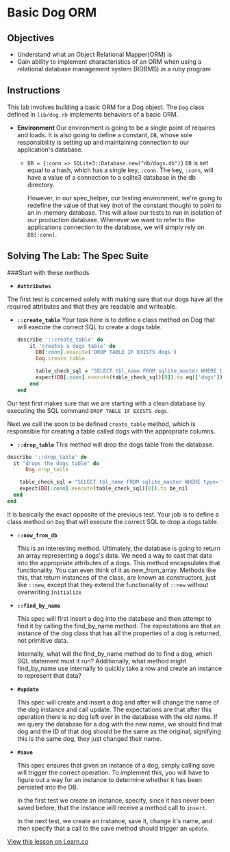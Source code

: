 # Basic Dog ORM

## Objectives
* Understand what an Object Relational Mapper(ORM) is
* Gain ability to implement characteristics of an ORM when using a relational database management system (RDBMS) in a ruby program

## Instructions
This lab involves building a basic ORM for a Dog object.  The `Dog` class defined in `lib/dog.rb` implements behaviors of a basic ORM.


- **Environment**
  Our environment is going to be a single point of requires and loads.  It is also going to define a constant, `DB`, whose sole responsibility is setting up and maintaining connection to our application's database.
   - `DB = {:conn => SQLite3::Database.new("db/dogs.db")}`
   `DB` is set equal to a hash, which has a single key, `:conn`. The key, `:conn`,  will have a value of a connection to a sqlite3 database in the db directory.

      However, in our spec_helper, our  testing environment, we're going to redefine the value of that key (not of the constant though) to point to an in-memory database. This will allow our tests to run in isolation of our production database. Whenever we want to refer to the  applications connection to the database, we will simply rely on   `DB[:conn]`.

## Solving The Lab: The Spec Suite

###Start with these methods

-  **`#attributes`**

  The first test is concerned solely with making sure that our dogs have all the required attributes and that they are readable and writeable.

-  **`::create_table`**
  Your task  here is to define a class method on Dog that will execute  the correct SQL to create a dogs table.

    ```ruby
    describe '::create_table' do
        it 'creates a dogs table' do
          DB[:conn].execute('DROP TABLE IF EXISTS dogs')
          Dog.create_table

          table_check_sql = "SELECT tbl_name FROM sqlite_master WHERE type='table' AND tbl_name='dogs';"
          expect(DB[:conn].execute(table_check_sql)[0]).to eq(['dogs'])
        end
    end
    ```

  Our test first makes sure that we are starting with a clean database by executing the SQL command `DROP TABLE IF EXISTS dogs`.

  Next we call the soon to be defined `create_table` method, which is responsible for creating a table called dogs with the appropriate columns.

-  **`::drop_table`**
This method will drop the dogs table from the database.

  ```ruby
  describe '::drop_table' do
    it "drops the dogs table" do
        Dog.drop_table

      table_check_sql = "SELECT tbl_name FROM sqlite_master WHERE type='table' AND tbl_name='dogs';"
      expect(DB[:conn].execute(table_check_sql)[0]).to be_nil
    end
  end
```

  It is basically the exact opposite of the previous test. Your job is to  define a class method on `Dog` that will execute the correct SQL to drop  a dogs table.

- **`::new_from_db`**

  This is an interesting method. Ultimately, the database is going to return an array representing a dogs's data. We need a way to cast that data into the appropriate attributes of a dogs. This method  encapsulates that functionality. You can even think of it as  new_from_array. Methods like this, that return instances of the class,  are known as constructors, just like `::new`, except that they extend the   functionality of `::new` without overwriting `initialize`

- **`::find_by_name`**

  This spec will first insert a dog into the database and then attempt to   find it by calling the find_by_name method. The expectations are that an  instance of the dog class that has all the properties of a dog is returned, not primitive data.

  Internally, what will the find_by_name method do to find a dog, which   SQL statement must it run? Additionally, what method might find_by_name use internally to quickly take a row and create an instance to represent that data?

- **`#update`**

  This spec will create and insert a dog and after will change the name of  the dog instance and call update. The expectations are that after this  operation there is no dog left over in the database with the old name.  If we query the database for a dog with the new name, we should find  that dog and the ID of that dog should be the same as the original,   signifying this is the same dog, they just changed their name.

- **`#save`**

  This spec ensures that given an instance of a dog, simply calling save  will trigger the correct operation. To implement this, you will have to   figure out a way for an instance to determine whether it has been persisted   into the DB.

  In the first test we create an instance, specify, since it has never been   saved before, that the instance will receive a method call to `insert`.

  In the next test, we create an instance, save it, change it's name, and then   specify that a call to the save method should trigger an `update`.

<a href='https://learn.co/lessons/bringing-it-all-together' data-visibility='hidden'>View this lesson on Learn.co</a>
